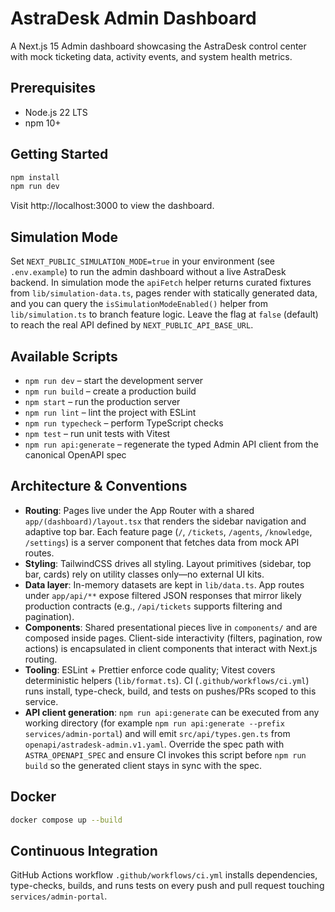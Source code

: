 # AstraDesk Admin Dashboard

A Next.js 15 Admin dashboard showcasing the AstraDesk control center with mock ticketing data, activity events, and system health metrics.

## Prerequisites

- Node.js 22 LTS
- npm 10+

## Getting Started

```bash
npm install
npm run dev
```

Visit http://localhost:3000 to view the dashboard.

## Simulation Mode

Set `NEXT_PUBLIC_SIMULATION_MODE=true` in your environment (see `.env.example`) to run the admin dashboard without a live AstraDesk backend. In simulation mode the `apiFetch` helper returns curated fixtures from `lib/simulation-data.ts`, pages render with statically generated data, and you can query the `isSimulationModeEnabled()` helper from `lib/simulation.ts` to branch feature logic. Leave the flag at `false` (default) to reach the real API defined by `NEXT_PUBLIC_API_BASE_URL`.

## Available Scripts

- `npm run dev` – start the development server
- `npm run build` – create a production build
- `npm start` – run the production server
- `npm run lint` – lint the project with ESLint
- `npm run typecheck` – perform TypeScript checks
- `npm test` – run unit tests with Vitest
- `npm run api:generate` – regenerate the typed Admin API client from the canonical OpenAPI spec

## Architecture & Conventions

- **Routing**: Pages live under the App Router with a shared `app/(dashboard)/layout.tsx` that renders the sidebar navigation and adaptive top bar. Each feature page (`/`, `/tickets`, `/agents`, `/knowledge`, `/settings`) is a server component that fetches data from mock API routes.
- **Styling**: TailwindCSS drives all styling. Layout primitives (sidebar, top bar, cards) rely on utility classes only—no external UI kits.
- **Data layer**: In-memory datasets are kept in `lib/data.ts`. App routes under `app/api/**` expose filtered JSON responses that mirror likely production contracts (e.g., `/api/tickets` supports filtering and pagination).
- **Components**: Shared presentational pieces live in `components/` and are composed inside pages. Client-side interactivity (filters, pagination, row actions) is encapsulated in client components that interact with Next.js routing.
- **Tooling**: ESLint + Prettier enforce code quality; Vitest covers deterministic helpers (`lib/format.ts`). CI (`.github/workflows/ci.yml`) runs install, type-check, build, and tests on pushes/PRs scoped to this service.
- **API client generation**: `npm run api:generate` can be executed from any working directory (for example `npm run api:generate --prefix services/admin-portal`) and will emit `src/api/types.gen.ts` from `openapi/astradesk-admin.v1.yaml`. Override the spec path with `ASTRA_OPENAPI_SPEC` and ensure CI invokes this script before `npm run build` so the generated client stays in sync with the spec.

## Docker

```bash
docker compose up --build
```

## Continuous Integration

GitHub Actions workflow `.github/workflows/ci.yml` installs dependencies, type-checks, builds, and runs tests on every push and pull request touching `services/admin-portal`.
